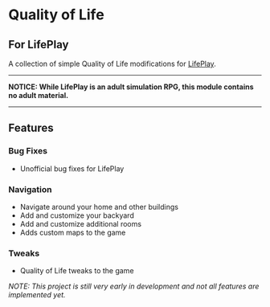 # Quality of Life
## For LifePlay

A collection of simple Quality of Life modifications for [LifePlay](https://vinfamy.itch.io/lifeplay).

-----
**NOTICE: While LifePlay is an adult simulation RPG, this module contains no adult material.**

-----
## Features

### Bug Fixes
* Unofficial bug fixes for LifePlay 

### Navigation
* Navigate around your home and other buildings
* Add and customize your backyard
* Add and customize additional rooms
* Adds custom maps to the game

### Tweaks
* Quality of Life tweaks to the game

*NOTE: This project is still very early in development and not all features are implemented yet.*
